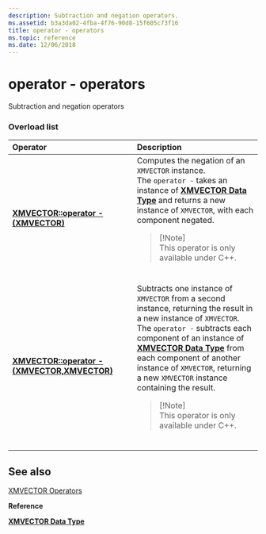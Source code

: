 ```yaml
---
description: Subtraction and negation operators.
ms.assetid: b3a3da02-4fba-4f76-90d8-15f605c73f16
title: operator - operators
ms.topic: reference
ms.date: 12/06/2018
---
```


# operator - operators

Subtraction and negation operators

### Overload list



<table>
<colgroup>
<col style="width: 50%" />
<col style="width: 50%" />
</colgroup>
<thead>
<tr class="header">
<th style="text-align: left;">Operator</th>
<th style="text-align: left;">Description</th>
</tr>
</thead>
<tbody>
<tr class="odd">
<td style="text-align: left;"><a href="/previous-versions/windows/desktop/legacy/ee421383(v=vs.85)"><strong>XMVECTOR::operator - (XMVECTOR)</strong></a></td>
<td style="text-align: left;">Computes the negation of an <code>XMVECTOR</code> instance.<br/> The <code>operator -</code> takes an instance of <a href="xmvector-data-type.md"><strong>XMVECTOR Data Type</strong></a> and returns a new instance of <code>XMVECTOR</code>, with each component negated.<br/>
<blockquote>
[!Note]<br />
This operator is only available under C++.
</blockquote>
<br/></td>
</tr>
<tr class="even">
<td style="text-align: left;"><a href="/previous-versions/windows/desktop/legacy/ee421385(v=vs.85)"><strong>XMVECTOR::operator - (XMVECTOR,XMVECTOR)</strong></a></td>
<td style="text-align: left;">Subtracts one instance of <code>XMVECTOR</code> from a second instance, returning the result in a new instance of <code>XMVECTOR</code>. <br/> The <code>operator -</code> subtracts each component of an instance of <a href="xmvector-data-type.md"><strong>XMVECTOR Data Type</strong></a> from each component of another instance of <code>XMVECTOR</code>, returning a new <code>XMVECTOR</code> instance containing the result. <br/>
<blockquote>
[!Note]<br />
This operator is only available under C++.
</blockquote>
<br/></td>
</tr>
</tbody>
</table>



## See also

<dl> <dt>

[XMVECTOR Operators](ovw-xmvector-operators.md)
</dt> <dt>

**Reference**
</dt> <dt>

[**XMVECTOR Data Type**](xmvector-data-type.md)
</dt> </dl>

 

 

